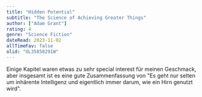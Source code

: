 ```yaml
---
title: "Hidden Potential"
subtitle: "The Science of Achieving Greater Things"
author: ["Adam Grant"]
rating: 4
genre: "Science Fiction"
dateRead: 2023-11-02
allTimeFav: false
olid: "OL35858291W"
---
```


Einige Kapitel waren etwas zu sehr special interest für meinen Geschmack, aber insgesamt ist es eine gute Zusammenfassung von "Es geht nur selten um inhärente Intelligenz und eigentlich immer darum, wie ein Hirn genutzt wird".
